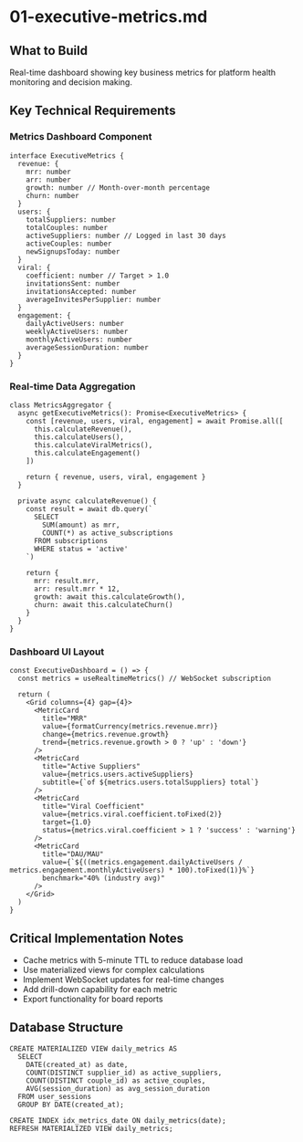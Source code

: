 # 01-executive-metrics.md

## What to Build

Real-time dashboard showing key business metrics for platform health monitoring and decision making.

## Key Technical Requirements

### Metrics Dashboard Component

```
interface ExecutiveMetrics {
  revenue: {
    mrr: number
    arr: number
    growth: number // Month-over-month percentage
    churn: number
  }
  users: {
    totalSuppliers: number
    totalCouples: number
    activeSuppliers: number // Logged in last 30 days
    activeCouples: number
    newSignupsToday: number
  }
  viral: {
    coefficient: number // Target > 1.0
    invitationsSent: number
    invitationsAccepted: number
    averageInvitesPerSupplier: number
  }
  engagement: {
    dailyActiveUsers: number
    weeklyActiveUsers: number
    monthlyActiveUsers: number
    averageSessionDuration: number
  }
}
```

### Real-time Data Aggregation

```
class MetricsAggregator {
  async getExecutiveMetrics(): Promise<ExecutiveMetrics> {
    const [revenue, users, viral, engagement] = await Promise.all([
      this.calculateRevenue(),
      this.calculateUsers(),
      this.calculateViralMetrics(),
      this.calculateEngagement()
    ])
    
    return { revenue, users, viral, engagement }
  }
  
  private async calculateRevenue() {
    const result = await db.query(`
      SELECT 
        SUM(amount) as mrr,
        COUNT(*) as active_subscriptions
      FROM subscriptions 
      WHERE status = 'active'
    `)
    
    return {
      mrr: result.mrr,
      arr: result.mrr * 12,
      growth: await this.calculateGrowth(),
      churn: await this.calculateChurn()
    }
  }
}
```

### Dashboard UI Layout

```
const ExecutiveDashboard = () => {
  const metrics = useRealtimeMetrics() // WebSocket subscription
  
  return (
    <Grid columns={4} gap={4}>
      <MetricCard 
        title="MRR" 
        value={formatCurrency(metrics.revenue.mrr)}
        change={metrics.revenue.growth}
        trend={metrics.revenue.growth > 0 ? 'up' : 'down'}
      />
      <MetricCard 
        title="Active Suppliers" 
        value={metrics.users.activeSuppliers}
        subtitle={`of ${metrics.users.totalSuppliers} total`}
      />
      <MetricCard 
        title="Viral Coefficient" 
        value={metrics.viral.coefficient.toFixed(2)}
        target={1.0}
        status={metrics.viral.coefficient > 1 ? 'success' : 'warning'}
      />
      <MetricCard 
        title="DAU/MAU" 
        value={`${((metrics.engagement.dailyActiveUsers / metrics.engagement.monthlyActiveUsers) * 100).toFixed(1)}%`}
        benchmark="40% (industry avg)"
      />
    </Grid>
  )
}
```

## Critical Implementation Notes

- Cache metrics with 5-minute TTL to reduce database load
- Use materialized views for complex calculations
- Implement WebSocket updates for real-time changes
- Add drill-down capability for each metric
- Export functionality for board reports

## Database Structure

```
CREATE MATERIALIZED VIEW daily_metrics AS
  SELECT 
    DATE(created_at) as date,
    COUNT(DISTINCT supplier_id) as active_suppliers,
    COUNT(DISTINCT couple_id) as active_couples,
    AVG(session_duration) as avg_session_duration
  FROM user_sessions
  GROUP BY DATE(created_at);

CREATE INDEX idx_metrics_date ON daily_metrics(date);
REFRESH MATERIALIZED VIEW daily_metrics;
```